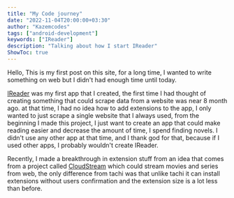 ```yaml
---
title: "My Code journey"
date: "2022-11-04T20:00:00+03:30"
author: "Kazemcodes"
tags: ["android-development"]
keywords: ["IReader"]
description: "Talking about how I start IReader"
ShowToc: true
---
```

Hello,
This is my first post on this site, for a long time, I wanted to write something on web but
I didn't had enough time until today.

[IReader](https://github.com/IReaderorg/IReader) was my first app that I created, the first time I had thought of creating
something that could scrape data from a website was near 8 month ago. at that time, I had no idea how to add extensions
to the app, I only wanted to just scrape a single website that I always used, from the beginning I made this project,
I just want to create an app that could make reading easier and decrease the amount of time, I spend finding novels. I 
didn't use any other app at that time, and I thank god for that, because if I used other apps, I probably wouldn't create
IReader.

Recently, I made a breakthrough in extension stuff from an idea that comes from a project called [CloudStream](https://github.com/recloudstream/cloudstream)
which could stream movies and series from web, the only difference from tachi was that unlike tachi it can install extensions 
without users confirmation and the extension size is a lot less than before.



